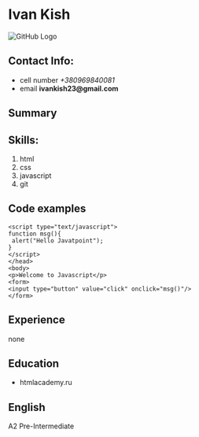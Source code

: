 # Ivan Kish
![GitHub Logo](https://avatars0.githubusercontent.com/u/55412860?s=40&v=4)
## Contact Info:
* cell number *+380969840081*
* email __ivankish23@gmail.com__
## Summary

## Skills:
1. html
2. css
3. javascript
4. git
## Code examples
```
<script type="text/javascript">  
function msg(){  
 alert("Hello Javatpoint");  
}  
</script>  
</head>  
<body>  
<p>Welcome to Javascript</p>  
<form>  
<input type="button" value="click" onclick="msg()"/>  
</form>
```
## Experience
 none
## Education
  * htmlacademy.ru
## English
 A2 Pre-Intermediate

